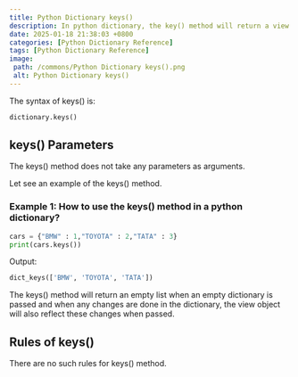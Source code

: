 ```yaml
---
title: Python Dictionary keys()
description: In python dictionary, the key() method will return a view object as a list that contains the keys of the specified dictionary.
date: 2025-01-18 21:38:03 +0800
categories: [Python Dictionary Reference]
tags: [Python Dictionary Reference]
image:
 path: /commons/Python Dictionary keys().png
 alt: Python Dictionary keys()
---
```


The syntax of keys() is:

```python
dictionary.keys()

```

<script type="text/javascript">
	atOptions = {
		'key' : '98858c4e91885e00ea9926beee01c03e',
		'format' : 'iframe',
		'height' : 90,
		'width' : 728,
		'params' : {}
	};
</script>
<script type="text/javascript" src="//www.highperformanceformat.com/98858c4e91885e00ea9926beee01c03e/invoke.js"></script>
## keys() Parameters

The keys() method does not take any parameters as arguments.

Let see an example of the keys() method.

### Example 1: How to use the keys() method in a python dictionary?

```python
cars = {"BMW" : 1,"TOYOTA" : 2,"TATA" : 3}
print(cars.keys())
```



Output:

```python
dict_keys(['BMW', 'TOYOTA', 'TATA'])

```

The keys() method will return an empty list when an empty dictionary is passed and when any changes are done in the dictionary, the view object will also reflect these changes when passed.

<script type="text/javascript">
	atOptions = {
		'key' : '98858c4e91885e00ea9926beee01c03e',
		'format' : 'iframe',
		'height' : 90,
		'width' : 728,
		'params' : {}
	};
</script>
<script type="text/javascript" src="//www.highperformanceformat.com/98858c4e91885e00ea9926beee01c03e/invoke.js"></script>
## Rules of keys()

<script type="text/javascript">
	atOptions = {
		'key' : '98858c4e91885e00ea9926beee01c03e',
		'format' : 'iframe',
		'height' : 90,
		'width' : 728,
		'params' : {}
	};
</script>
<script type="text/javascript" src="//www.highperformanceformat.com/98858c4e91885e00ea9926beee01c03e/invoke.js"></script>
There are no such rules for keys() method.